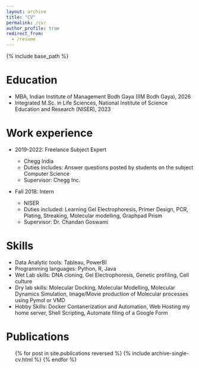 ```yaml
---
layout: archive
title: "CV"
permalink: /cv/
author_profile: true
redirect_from:
  - /resume
---
```


{% include base_path %}

Education
======
* MBA, Indian Institute of Management Bodh Gaya (IIM Bodh Gaya), 2026
* Integrated M.Sc. in Life Sciences, National Institute of Science Education and Research (NISER), 2023

Work experience
======
* 2019-2022: Freelance Subject Expert
  * Chegg India
  * Duties includes: Answer questions posted by students on the subject Computer Science
  * Supervisor: Chegg Inc.

* Fall 2018: Intern
  * NISER
  * Duties included: Learning Gel Electrophoresis, Primer Design, PCR, Plating, Streaking, Molecular modelling, Graphpad Prism
  * Supervisor: Dr. Chandan Goswami

Skills
======
* Data Analytic tools: Tableau, PowerBI
* Programming languages: Python, R, Java
* Wet Lab skills: DNA cloning, Gel Electrophoresis, Genetic profiling, Cell culture
* Dry lab skills: Molecular Docking, Molecular Modelling, Molecular Dynamics Simulation, Image/Movie production of Molecular processes using Pymol or VMD
* Hobby Skills: Docker Contanerization and Automation, Web Hosting my home server, Shell Scripting, Automate filing of a Google Form

Publications
======
  <ul>{% for post in site.publications reversed %}
    {% include archive-single-cv.html %}
  {% endfor %}</ul>
  
<!-- Talks
======
  <ul>{% for post in site.talks reversed %}
    {% include archive-single-talk-cv.html  %}
  {% endfor %}</ul>
  
Teaching
======
  <ul>{% for post in site.teaching reversed %}
    {% include archive-single-cv.html %}
  {% endfor %}</ul>
  
Service and leadership
======
* Currently signed in to 43 different slack teams -->
